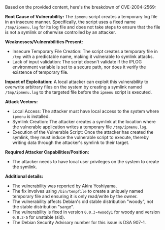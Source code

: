Based on the provided content, here's the breakdown of CVE-2004-2569:

**Root Cause of Vulnerability:**
The `ipmenu` script creates a temporary log file in an insecure manner. Specifically, the script uses a fixed name `/tmp/ipmenu.log` for its log file and does not take steps to ensure that the file is not a symlink or otherwise controlled by an attacker.

**Weaknesses/Vulnerabilities Present:**
- Insecure Temporary File Creation: The script creates a temporary file in `/tmp` with a predictable name, making it vulnerable to symlink attacks.
- Lack of input validation: The script doesn't validate if the IPLOG environment variable is set to a secure path, nor does it verify the existence of temporary file.

**Impact of Exploitation:**
A local attacker can exploit this vulnerability to overwrite arbitrary files on the system by creating a symlink named `/tmp/ipmenu.log` to the targeted file before the `ipmenu` script is executed.

**Attack Vectors:**
- Local Access: The attacker must have local access to the system where `ipmenu` is installed.
- Symlink Creation: The attacker creates a symlink at the location where the vulnerable application writes a temporary file `/tmp/ipmenu.log`.
- Execution of the Vulnerable Script: Once the attacker has created the symlink, they must induce the vulnerable script to execute, thereby writing data through the attacker's symlink to their target.

**Required Attacker Capabilities/Position:**
- The attacker needs to have local user privileges on the system to create the symlink.

**Additional details:**

*   The vulnerability was reported by Akira Yoshiyama.
*   The fix involves using `/bin/tempfile` to create a uniquely named temporary file and ensuring it is only read/write by the owner.
*   The vulnerability affects Debian's old stable distribution "woody", not the stable distribution "sarge".
*   The vulnerability is fixed in version `0.0.3-4woody1` for woody and version `0.0.3-5` for unstable (sid).
*   The Debian Security Advisory number for this issue is DSA 907-1.